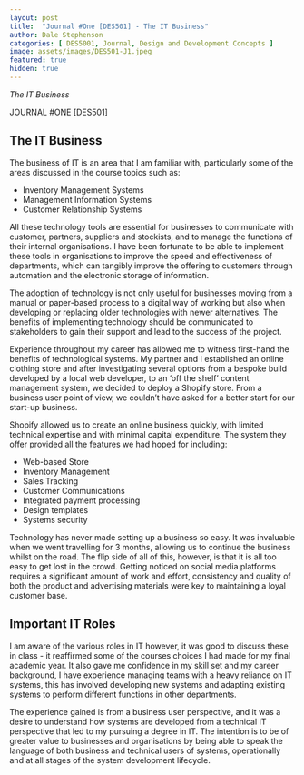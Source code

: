 ```yaml
---
layout: post
title:  "Journal #One [DES501] - The IT Business" 
author: Dale Stephenson
categories: [ DES5001, Journal, Design and Development Concepts ]
image: assets/images/DES501-J1.jpeg
featured: true
hidden: true
---
```

<i>The IT Business</i>

JOURNAL #ONE [DES501]

<h2>The IT Business</h2>

The business of IT is an area that I am familiar with, particularly some of the areas discussed in the course topics such as:

- Inventory Management Systems 
- Management Information Systems
- Customer Relationship Systems

All these technology tools are essential for businesses to communicate with customer, partners, suppliers and stockists, and to manage the functions of their internal organisations. I have been fortunate to be able to implement these tools in organisations to improve the speed and effectiveness of departments, which can tangibly improve the offering to customers through automation and the electronic storage of information.

The adoption of technology is not only useful for businesses moving from a manual or paper-based process to a digital way of working but also when developing or replacing older technologies with newer alternatives. The benefits of implementing technology should be communicated to stakeholders to gain their support and lead to the success of the project.

Experience throughout my career has allowed me to witness first-hand the benefits of technological systems. My partner and I established an online clothing store and after investigating several options from a bespoke build developed by a local web developer, to an ‘off the shelf’ content management system, we decided to deploy a Shopify store. From a business user point of view, we couldn’t have asked for a better start for our start-up business.

Shopify allowed us to create an online business quickly, with limited technical expertise and with minimal capital expenditure. The system they offer provided all the features we had hoped for including:

- Web-based Store
- Inventory Management
- Sales Tracking
- Customer Communications
- Integrated payment processing
- Design templates 
- Systems security 

Technology has never made setting up a business so easy. It was invaluable when we went travelling for 3 months, allowing us to continue the business whilst on the road. The flip side of all of this, however, is that it is all too easy to get lost in the crowd. Getting noticed on social media platforms requires a significant amount of work and effort, consistency and quality of both the product and advertising materials were key to maintaining a loyal customer base.

<h2>Important IT Roles</h2>

I am aware of the various roles in IT however, it was good to discuss these in class - it reaffirmed some of the courses choices I had made for my final academic year. It also gave me confidence in my skill set and my career background, I have experience managing teams with a heavy reliance on IT systems, this has involved developing new systems and adapting existing systems to perform different functions in other departments.

The experience gained is from a business user perspective, and it was a desire to understand how systems are developed from a technical IT perspective that led to my pursuing a degree in IT. The intention is to be of greater value to businesses and organisations by being able to speak the language of both business and technical users of systems, operationally and at all stages of the system development lifecycle.